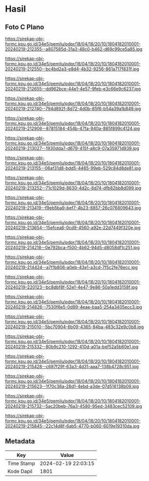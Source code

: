 # Hasil

## Foto C Plano

https://sirekap-obj-formc.kpu.go.id/34e5/pemilu/pdpr/18/04/18/20/10/1804182010001-20240219-212355--a807585d-31a3-48c0-b462-d69c99ce5a85.jpg

https://sirekap-obj-formc.kpu.go.id/34e5/pemilu/pdpr/18/04/18/20/10/1804182010001-20240219-212550--bc4bd2a3-e8d4-4b32-9256-861a717f831f.jpg

https://sirekap-obj-formc.kpu.go.id/34e5/pemilu/pdpr/18/04/18/20/10/1804182010001-20240219-212655--dd962bce-44e1-4e57-9feb-e3c66e9c6237.jpg

https://sirekap-obj-formc.kpu.go.id/34e5/pemilu/pdpr/18/04/18/20/10/1804182010001-20240219-212740--794d892f-8d72-4d0b-85f6-b54a39a1b849.jpg

https://sirekap-obj-formc.kpu.go.id/34e5/pemilu/pdpr/18/04/18/20/10/1804182010001-20240219-212906--87815184-454b-47fa-940a-885f899c4124.jpg

https://sirekap-obj-formc.kpu.go.id/34e5/pemilu/pdpr/18/04/18/20/10/1804182010001-20240219-213027--1930dda7-d679-415f-a8c9-07a35971d939.jpg

https://sirekap-obj-formc.kpu.go.id/34e5/pemilu/pdpr/18/04/18/20/10/1804182010001-20240219-213155--06af31d8-bdd5-4465-99eb-529c84d8de81.jpg

https://sirekap-obj-formc.kpu.go.id/34e5/pemilu/pdpr/18/04/18/20/10/1804182010001-20240219-213252--71c1029d-8630-4d2c-8d74-dfb82bb8d099.jpg

https://sirekap-obj-formc.kpu.go.id/34e5/pemilu/pdpr/18/04/18/20/10/1804182010001-20240219-213419--f9eb5ba9-bef7-4b23-8857-26c076809643.jpg

https://sirekap-obj-formc.kpu.go.id/34e5/pemilu/pdpr/18/04/18/20/10/1804182010001-20240219-213654--15efcea6-0cd9-4560-a92e-22d7449f320e.jpg

https://sirekap-obj-formc.kpu.go.id/34e5/pemilu/pdpr/18/04/18/20/10/1804182010001-20240219-214218--0e792bca-f500-4b62-94d5-d8058df1c251.jpg

https://sirekap-obj-formc.kpu.go.id/34e5/pemilu/pdpr/18/04/18/20/10/1804182010001-20240219-214424--a7f1b806-a0eb-43e1-a3cd-7f5c2fe76ecc.jpg

https://sirekap-obj-formc.kpu.go.id/34e5/pemilu/pdpr/18/04/18/20/10/1804182010001-20240219-220123--bc8dbf8f-52e1-4e47-9e86-50a1edd3158f.jpg

https://sirekap-obj-formc.kpu.go.id/34e5/pemilu/pdpr/18/04/18/20/10/1804182010001-20240219-214826--7530f6e5-0d89-4eae-baa5-254a3405ecc3.jpg

https://sirekap-obj-formc.kpu.go.id/34e5/pemilu/pdpr/18/04/18/20/10/1804182010001-20240219-215010--5bc70904-6b09-4365-84ba-483c32e9c0b8.jpg

https://sirekap-obj-formc.kpu.go.id/34e5/pemilu/pdpr/18/04/18/20/10/1804182010001-20240219-215332--80b9c210-1292-410d-a01a-bef52a5b60e1.jpg

https://sirekap-obj-formc.kpu.go.id/34e5/pemilu/pdpr/18/04/18/20/10/1804182010001-20240219-215428--c687f29f-63a3-4d31-aaa7-138b4728c951.jpg

https://sirekap-obj-formc.kpu.go.id/34e5/pemilu/pdpr/18/04/18/20/10/1804182010001-20240219-215623--1f70c36a-28d1-4ebd-a3de-07d516138b09.jpg

https://sirekap-obj-formc.kpu.go.id/34e5/pemilu/pdpr/18/04/18/20/10/1804182010001-20240219-215732--5ac20beb-76a3-4580-95ed-3483cec52109.jpg

https://sirekap-obj-formc.kpu.go.id/34e5/pemilu/pdpr/18/04/18/20/10/1804182010001-20240219-215845--22c14d8f-6ab5-4770-b060-6019e19310da.jpg


## Metadata

| Key        | Value               |
| ---------- | ------------------- |
| Time Stamp | 2024-02-19 22:03:15 |
| Kode Dapil | 1801                |



